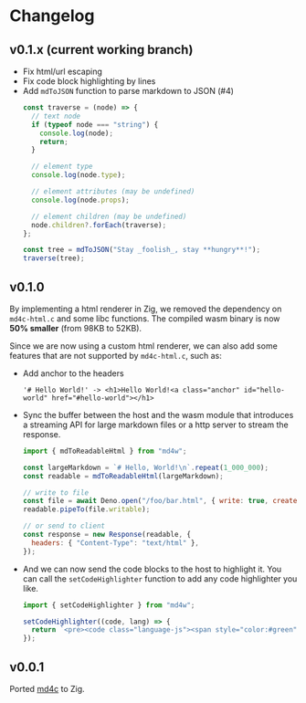 # Changelog

## v0.1.x (current working branch)

- Fix html/url escaping
- Fix code block highlighting by lines
- Add `mdToJSON` function to parse markdown to JSON (#4)
  ```js
  const traverse = (node) => {
    // text node
    if (typeof node === "string") {
      console.log(node);
      return;
    }

    // element type
    console.log(node.type);

    // element attributes (may be undefined)
    console.log(node.props);

    // element children (may be undefined)
    node.children?.forEach(traverse);
  };

  const tree = mdToJSON("Stay _foolish_, stay **hungry**!");
  traverse(tree);
  ```

## v0.1.0

By implementing a html renderer in Zig, we removed the dependency on
`md4c-html.c` and some libc functions. The compiled wasm binary is now **50%
smaller** (from 98KB to 52KB).

Since we are now using a custom html renderer, we can also add some features
that are not supported by `md4c-html.c`, such as:

- Add anchor to the headers
  ```
  '# Hello World!' -> <h1>Hello World!<a class="anchor" id="hello-world" href="#hello-world"></h1>
  ```
- Sync the buffer between the host and the wasm module that introduces a
  streaming API for large markdown files or a http server to stream the
  response.
  ```js
  import { mdToReadableHtml } from "md4w";

  const largeMarkdown = `# Hello, World!\n`.repeat(1_000_000);
  const readable = mdToReadableHtml(largeMarkdown);

  // write to file
  const file = await Deno.open("/foo/bar.html", { write: true, create: true });
  readable.pipeTo(file.writable);

  // or send to client
  const response = new Response(readable, {
    headers: { "Content-Type": "text/html" },
  });
  ```
- And we can now send the code blocks to the host to highlight it. You can call
  the `setCodeHighlighter` function to add any code highlighter you like.
  ```js
  import { setCodeHighlighter } from "md4w";

  setCodeHighlighter((code, lang) => {
    return `<pre><code class="language-js"><span style="color:#green">...<span></code></pre>`;
  });
  ```

## v0.0.1

Ported [md4c](https://github.com/mity/md4c) to Zig.
